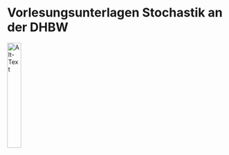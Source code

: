 # Vorlesungsunterlagen Stochastik an der DHBW
<img src="https://raw.githubusercontent.com/studio-fluffy/stochastik/main/skript/images/cover.png" alt="Alt-Text" title="" width="25%" />

